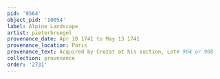 ```yaml
---
pid: '9564'
object_pid: '10054'
label: Alpine Landscape
artist: pieterbruegel
provenance_date: Apr 10 1741 to May 13 1741
provenance_location: Paris
provenance_text: Acquired by Crozat at his auction, Lot# 904 or 908
collection: provenance
order: '2731'
---
```

